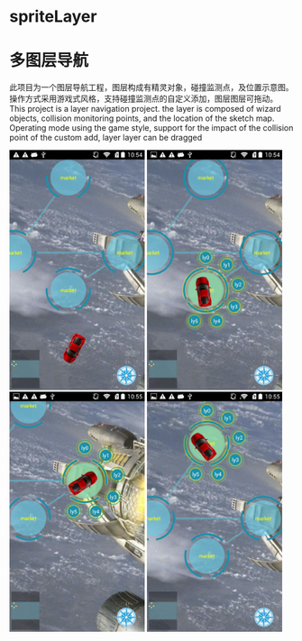 # spriteLayer
<h1>多图层导航</h1>
<p>
此项目为一个图层导航工程，图层构成有精灵对象，碰撞监测点，及位置示意图。操作方式采用游戏式风格，支持碰撞监测点的自定义添加，图层图层可拖动。
This project is a layer navigation project. the layer is composed of wizard objects, collision monitoring points, and the location of the sketch map. Operating mode using the game style, support for the impact of the collision point of the custom add, layer layer can be dragged</p>
<img src="/screenShot/Screenshot_2016-06-01-10-54-43.jpeg" alt="alt text" title="Title" height=426px width=240px />
<img src="/screenShot/Screenshot_2016-06-01-10-54-52.jpeg" alt="alt text" title="Title" height=426px width=240px />
<img src="/screenShot/Screenshot_2016-06-01-10-55-08.jpeg" alt="alt text" title="Title" height=426px width=240px />
<img src="/screenShot/Screenshot_2016-06-01-10-55-18.jpeg" alt="alt text" title="Title" height=426px width=240px />
